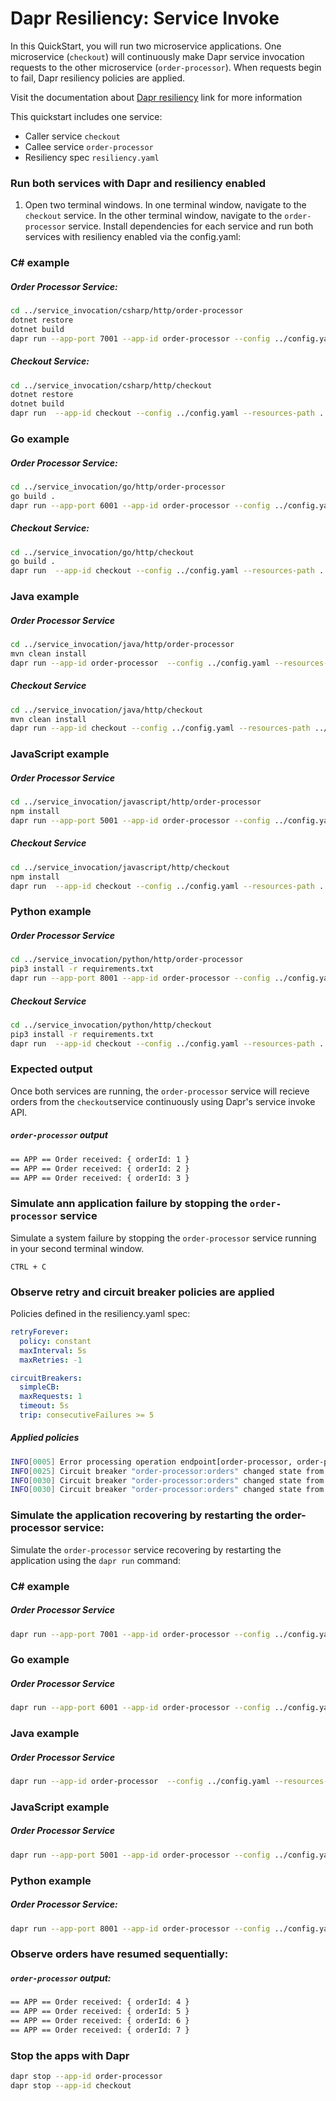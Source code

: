 # Dapr Resiliency: Service Invoke

In this QuickStart, you will run two microservice applications. One microservice (`checkout`) will continuously make Dapr service invocation requests to the other microservice (`order-processor`). When requests begin to fail, Dapr resiliency policies are applied.

Visit the documentation about [Dapr resiliency](https://docs.dapr.io/operations/resiliency/resiliency-overview/) link for more information

This quickstart includes one service:

- Caller service `checkout` 
- Callee service `order-processor` 
- Resiliency spec `resiliency.yaml`

### Run both services with Dapr and resiliency enabled

1. Open two terminal windows. In one terminal window, navigate to the `checkout` service. In the other terminal window, navigate to the `order-processor` service. Install dependencies for each service and run both services with resiliency enabled via the config.yaml: 

### C# example

##### Order Processor Service:

```bash
cd ../service_invocation/csharp/http/order-processor
dotnet restore
dotnet build
dapr run --app-port 7001 --app-id order-processor --config ../config.yaml --resources-path ../../../resources/ --app-protocol http --dapr-http-port 3501 -- dotnet run
```

##### Checkout Service:

```bash
cd ../service_invocation/csharp/http/checkout
dotnet restore
dotnet build
dapr run  --app-id checkout --config ../config.yaml --resources-path ../../../resources/ --app-protocol http --dapr-http-port 3500 -- dotnet run
```

### Go example

##### Order Processor Service:

```bash
cd ../service_invocation/go/http/order-processor
go build .
dapr run --app-port 6001 --app-id order-processor --config ../config.yaml --resources-path ../../../resources/ --app-protocol http --dapr-http-port 3501 -- go run .
```

##### Checkout Service:

```bash
cd ../service_invocation/go/http/checkout
go build .
dapr run  --app-id checkout --config ../config.yaml --resources-path ../../../resources/  --app-protocol http --dapr-http-port 3500 -- go run .
```

### Java example

##### Order Processor Service

```bash
cd ../service_invocation/java/http/order-processor
mvn clean install
dapr run --app-id order-processor  --config ../config.yaml --resources-path ../../../resources/ --app-port 9001 --app-protocol http --dapr-http-port 3501 -- java -jar target/OrderProcessingService-0.0.1-SNAPSHOT.jar
```

##### Checkout Service

```bash
cd ../service_invocation/java/http/checkout
mvn clean install
dapr run --app-id checkout --config ../config.yaml --resources-path ../../../resources/ --app-protocol http --dapr-http-port 3500 -- java -jar target/CheckoutService-0.0.1-SNAPSHOT.jar
```

### JavaScript example

##### Order Processor Service

```bash
cd ../service_invocation/javascript/http/order-processor
npm install
dapr run --app-port 5001 --app-id order-processor --config ../config.yaml --resources-path ../../../resources/ --app-protocol http --dapr-http-port 3501 -- npm start
```

##### Checkout Service

```bash
cd ../service_invocation/javascript/http/checkout
npm install
dapr run  --app-id checkout --config ../config.yaml --resources-path ../../../resources/ --app-protocol http --dapr-http-port 3500 -- npm start
```

### Python example

##### Order Processor Service

```bash
cd ../service_invocation/python/http/order-processor
pip3 install -r requirements.txt 
dapr run --app-port 8001 --app-id order-processor --config ../config.yaml --resources-path ../../../resources/ --app-protocol http --dapr-http-port 3501 -- python3 app.py
```

##### Checkout Service

```bash
cd ../service_invocation/python/http/checkout
pip3 install -r requirements.txt 
dapr run  --app-id checkout --config ../config.yaml --resources-path ../../../resources/ --app-protocol http --dapr-http-port 3500 -- python3 app.py
```

### Expected output

Once both services are running, the `order-processor` service will recieve orders from the `checkout`service continuously using Dapr's service invoke API.

##### `order-processor` output

```bash
== APP == Order received: { orderId: 1 }
== APP == Order received: { orderId: 2 }
== APP == Order received: { orderId: 3 }
```

### Simulate ann application failure by stopping the `order-processor` service

Simulate a system failure by stopping the `order-processor` service running in your second terminal window.

```script
CTRL + C
```

### Observe retry and circuit breaker policies are applied

Policies defined in the resiliency.yaml spec:

```yaml
retryForever:
  policy: constant
  maxInterval: 5s
  maxRetries: -1 

circuitBreakers:
  simpleCB:
  maxRequests: 1
  timeout: 5s 
  trip: consecutiveFailures >= 5
```

##### Applied policies

```bash
INFO[0005] Error processing operation endpoint[order-processor, order-processor:orders]. Retrying...  
INFO[0025] Circuit breaker "order-processor:orders" changed state from closed to open  
INFO[0030] Circuit breaker "order-processor:orders" changed state from open to half-open  
INFO[0030] Circuit breaker "order-processor:orders" changed state from half-open to open  
```

### Simulate the application recovering by restarting the order-processor service:

Simulate the `order-processor` service recovering by restarting the application using the `dapr run` command:

### C# example

##### Order Processor Service

```bash
dapr run --app-port 7001 --app-id order-processor --config ../config.yaml --resources-path --app-protocol http --dapr-http-port 3501 -- dotnet run
```

### Go example

##### Order Processor Service

```bash
dapr run --app-port 6001 --app-id order-processor --config ../config.yaml --resources-path --app-protocol http --dapr-http-port 3501 -- go run .
```

### Java example

##### Order Processor Service

```bash
dapr run --app-id order-processor  --config ../config.yaml --resources-path --app-port 9001 --app-protocol http --dapr-http-port 3501 -- java -jar target/OrderProcessingService-0.0.1-SNAPSHOT.jar
```

### JavaScript example

##### Order Processor Service

```bash
dapr run --app-port 5001 --app-id order-processor --config ../config.yaml --resources-path --app-protocol http --dapr-http-port 3501 -- npm start
```

### Python example

##### Order Processor Service:

```bash
dapr run --app-port 8001 --app-id order-processor --config ../config.yaml --resources-path --app-protocol http --dapr-http-port 3501 -- python3 app.py
```

### Observe orders have resumed sequentially:

##### `order-processor` output:

```bash
== APP == Order received: { orderId: 4 }
== APP == Order received: { orderId: 5 }
== APP == Order received: { orderId: 6 }
== APP == Order received: { orderId: 7 }
```

### Stop the apps with Dapr

```bash
dapr stop --app-id order-processor
dapr stop --app-id checkout
```
